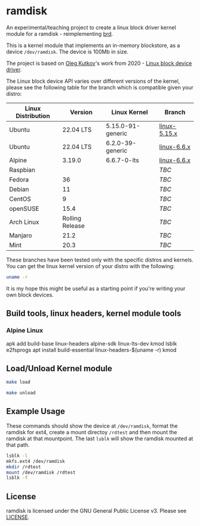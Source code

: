 # ramdisk

An experimental/teaching project to create a linux block driver kernel module for a ramdisk - reimplementing [brd](https://docs.kernel.org/admin-guide/blockdev/ramdisk.html).

This is a kernel module that implements an in-memory blockstore, as a device `/dev/ramdisk`. The device is 100Mb in size.

The project is based on [Oleg Kutkov](https://olegkutkov.me/)'s work from 2020 - [Linux block device driver](https://olegkutkov.me/2020/02/10/linux-block-device-driver/).

The Linux block device API varies over different versions of the kernel, please see the following table for the branch which is compatible given your distro:

| Linux Distribution | Version          | Linux Kernel      | Branch                                   |
|--------------------|------------------|-------------------|------------------------------------------|
| Ubuntu             | 22.04 LTS        | 5.15.0-91-generic | [linux-5.15.x](../../tree/linux-5.15.x)  |
| Ubuntu             | 22.04 LTS        | 6.2.0-39-generic  | [linux-6.6.x](../../tree/linux-6.2.x)    |
| Alpine             | 3.19.0           | 6.6.7-0-lts       | [linux-6.6.x](../../tree/linux-6.6.x)    |
| Raspbian           |                  |                   | *TBC*                                    |
| Fedora             | 36               |                   | *TBC*                                    |
| Debian             | 11               |                   | *TBC*                                    |
| CentOS             | 9                |                   | *TBC*                                    |
| openSUSE           | 15.4             |                   | *TBC*                                    |
| Arch Linux         | Rolling Release  |                   | *TBC*                                    |
| Manjaro            | 21.2             |                   | *TBC*                                    |
| Mint               | 20.3             |                   | *TBC*                                    |

These branches have been tested only with the specific distros and kernels. You can get the linux kernel version of your distro with the following:

```bash
uname -r
```

It is my hope this might be useful as a starting point if you're writing your own block devices.

## Build tools, linux headers, kernel module tools

### Alpine Linux 

apk add build-base linux-headers alpine-sdk linux-lts-dev kmod lsblk e2fsprogs
apt install build-essential linux-headers-$(uname -r) kmod 

## Load/Unload Kernel module

```bash
make load
```

```bash
make unload
```

## Example Usage

These commands should show the device at `/dev/ramdisk`, format the ramdisk for ext4, create a mount directoy `/rdtest` and then mount the ramdisk at that mountpoint. The last `lsblk` will show the ramdisk mounted at that path.

```bash
lsblk -l
mkfs.ext4 /dev/ramdisk
mkdir /rdtest
mount /dev/ramdisk /rdtest
lsblk -f
```

## License

ramdisk is licensed under the GNU General Public License v3. Please see [LICENSE](LICENSE).


